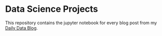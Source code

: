 # Data Science Projects
This repository contains the jupyter notebook for every blog post from my [Daily Data Blog](https://dailydatablog.wordpress.com/).
